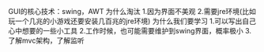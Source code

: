 GUI的核心技术：swing，AWT
为什么淘汰
    1.因为界面不美观
    2.需要jre环境(比如玩一个几兆的小游戏还要安装几百兆的jre环境)
为什么我们要学习
     1.可以写出自己心中想要的一些小工具
     2.工作时候，也可能需要维护到swing界面，概率极小
     3.了解mvc架构，了解监听